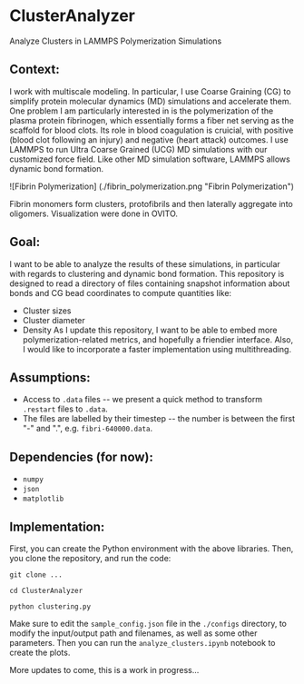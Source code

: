 # ClusterAnalyzer
Analyze Clusters in LAMMPS Polymerization Simulations

## Context:
I work with multiscale modeling. In particular, I use Coarse Graining (CG) to simplify protein molecular dynamics (MD) simulations and accelerate them. One problem I am particularly interested in is the polymerization of the plasma protein fibrinogen, which essentially forms a fiber net serving as the scaffold for blood clots. Its role in blood coagulation is cruicial, with positive (blood clot following an injury) and negative (heart attack) outcomes. I use LAMMPS to run Ultra Coarse Grained (UCG) MD simulations with our customized force field. Like other MD simulation software, LAMMPS allows dynamic bond formation.

![Fibrin Polymerization] (./fibrin_polymerization.png "Fibrin Polymerization")

Fibrin monomers form clusters, protofibrils and then laterally aggregate into oligomers. Visualization were done in OVITO.

## Goal:
I want to be able to analyze the results of these simulations, in particular with regards to clustering and dynamic bond formation. This repository is designed to read a directory of files containing snapshot information about bonds and CG bead coordinates to compute quantities like:
- Cluster sizes
- Cluster diameter
- Density
As I update this repository, I want to be able to embed more polymerization-related metrics, and hopefully a friendier interface. Also, I would like to incorporate a faster implementation using multithreading.

## Assumptions:
- Access to `.data` files -- we present a quick method to transform `.restart` files to `.data`.
- The files are labelled by their timestep -- the number is between the first "-" and ".", e.g. `fibri-640000.data`.

## Dependencies (for now):
- `numpy`
- `json`
- `matplotlib`

## Implementation:
First, you can create the Python environment with the above libraries. Then, you clone the repository, and run the code:
```
git clone ...

cd ClusterAnalyzer

python clustering.py
```
Make sure to edit the `sample_config.json` file in the `./configs` directory, to modify the input/output path and filenames, as well as some other parameters. Then you can run the `analyze_clusters.ipynb` notebook to create the plots.

More updates to come, this is a work in progress...